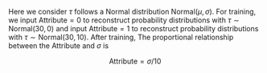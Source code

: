 Here we consider $\tau$ follows a Normal distribution $\text{Normal}(\mu,\sigma)$. For training, we input $\text{Attribute}=0$ to reconstruct probability distributions with $\tau\sim\text{Normal}(30,0)$ and input $\text{Attribute}=1$ to reconstruct probability distributions with $\tau\sim\text{Normal}(30,10)$. After training, The proportional relationship between the Attribute and $\sigma$ is

$$
\text{Attribute} = \sigma/10
$$
